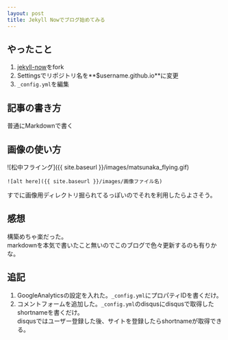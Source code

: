 ```yaml
---
layout: post
title: Jekyll Nowでブログ始めてみる
---
```


## やったこと
1. [jekyll-now](https://github.com/barryclark/jekyll-now)をfork
1. Settingsでリポジトリ名を**$username.github.io**に変更
1. ```_config.yml```を編集

## 記事の書き方
普通にMarkdownで書く

## 画像の使い方
![松中フライング]({{ site.baseurl }}/images/matsunaka_flying.gif)  
```
![alt here]({{ site.baseurl }}/images/画像ファイル名)
```  
すでに画像用ディレクトリ掘られてるっぽいのでそれを利用したらよさそう。

## 感想
構築めちゃ楽だった。  
markdownを本気で書いたこと無いのでこのブログで色々更新するのも有りかな。

## 追記
1. GoogleAnalyticsの設定を入れた。```_config.yml```にプロパティIDを書くだけ。
1. コメントフォームを追加した。```_config.yml```のdisqusにdisqusで取得したshortnameを書くだけ。  
disqusではユーザー登録した後、サイトを登録したらshortnameが取得できる。
